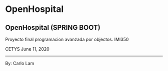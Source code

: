 # OpenHospital
OpenHospital (SPRING BOOT)
----


Proyecto final programacion avanzada por objectos.
IMI350

CETYS 
June 11, 2020


-----
By: Carlo Lam
